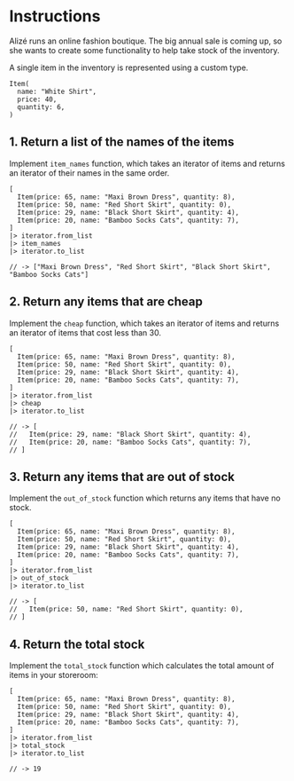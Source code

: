 # Instructions

Alizé runs an online fashion boutique. The big annual sale is coming up, so she wants to create some functionality to help take stock of the inventory.

A single item in the inventory is represented using a custom type.

```gleam
Item(
  name: "White Shirt",
  price: 40,
  quantity: 6,
)
```

## 1. Return a list of the names of the items

Implement `item_names` function, which takes an iterator of items and returns an iterator of their names in the same order.

```gleam
[
  Item(price: 65, name: "Maxi Brown Dress", quantity: 8),
  Item(price: 50, name: "Red Short Skirt", quantity: 0),
  Item(price: 29, name: "Black Short Skirt", quantity: 4),
  Item(price: 20, name: "Bamboo Socks Cats", quantity: 7),
]
|> iterator.from_list
|> item_names
|> iterator.to_list

// -> ["Maxi Brown Dress", "Red Short Skirt", "Black Short Skirt", "Bamboo Socks Cats"]
```

## 2. Return any items that are cheap

Implement the `cheap` function, which takes an iterator of items and returns an iterator of items that cost less than 30.

```gleam
[
  Item(price: 65, name: "Maxi Brown Dress", quantity: 8),
  Item(price: 50, name: "Red Short Skirt", quantity: 0),
  Item(price: 29, name: "Black Short Skirt", quantity: 4),
  Item(price: 20, name: "Bamboo Socks Cats", quantity: 7),
]
|> iterator.from_list
|> cheap
|> iterator.to_list

// -> [
//   Item(price: 29, name: "Black Short Skirt", quantity: 4),
//   Item(price: 20, name: "Bamboo Socks Cats", quantity: 7),
// ]
```

## 3. Return any items that are out of stock

Implement the `out_of_stock` function which returns any items that have no stock.

```gleam
[
  Item(price: 65, name: "Maxi Brown Dress", quantity: 8),
  Item(price: 50, name: "Red Short Skirt", quantity: 0),
  Item(price: 29, name: "Black Short Skirt", quantity: 4),
  Item(price: 20, name: "Bamboo Socks Cats", quantity: 7),
]
|> iterator.from_list
|> out_of_stock
|> iterator.to_list

// -> [
//   Item(price: 50, name: "Red Short Skirt", quantity: 0),
// ]
```

## 4. Return the total stock

Implement the `total_stock` function which calculates the total amount of items in your storeroom:

```gleam
[
  Item(price: 65, name: "Maxi Brown Dress", quantity: 8),
  Item(price: 50, name: "Red Short Skirt", quantity: 0),
  Item(price: 29, name: "Black Short Skirt", quantity: 4),
  Item(price: 20, name: "Bamboo Socks Cats", quantity: 7),
]
|> iterator.from_list
|> total_stock
|> iterator.to_list

// -> 19
```
